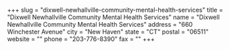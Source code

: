 +++
slug = "dixwell-newhallville-community-mental-health-services"
title = "Dixwell Newhallville Community Mental Health Services"
name = "Dixwell Newhallville Community Mental Health Services"
address = "660 Winchester Avenue"
city = "New Haven"
state = "CT"
postal = "06511"
website = ""
phone = "203-776-8390"
fax = ""
+++

